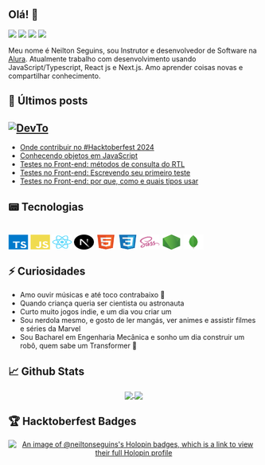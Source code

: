 ## Olá! 👋


<div>
  <a href="https://www.linkedin.com/in/ne%C3%ADlton-seguins-bb8786a6/" target="_blank"><img src="https://img.shields.io/badge/-LinkedIn-%230077B5?style=for-the-badge&logo=linkedin&logoColor=white" target="_blank"></a>
  <a href="https://twitter.com/SeguinsNeilton" target="_blank"><img src="https://img.shields.io/badge/-Twitter-1DA1F2?style=for-the-badge&logo=twitter&logoColor=white" target="_blank"></a>
  <a href="https://www.instagram.com/neilton_seguins/?hl=pt-br" target="_blank"><img src="https://img.shields.io/badge/-Instagram-%23E4405F?style=for-the-badge&logo=instagram&logoColor=white" target="_blank"></a>
  <a href = "mailto:seguins.neilton@gmail.com"><img src="https://img.shields.io/badge/-Gmail-%23333?style=for-the-badge&logo=gmail&logoColor=white" target="_blank"></a>
</div>

Meu nome é Neilton Seguins, sou Instrutor e desenvolvedor de Software na [Alura](https://www.alura.com.br/). Atualmente trabalho com desenvolvimento usando JavaScript/Typescript, React js e Next.js. Amo aprender coisas novas e compartilhar conhecimento.

## 📝 Últimos posts

## [![ DevTo ](https://img.shields.io/badge/dev.to-0A0A0A?style=for-the-badge&logo=devdotto&logoColor=white)](https://dev.to/neiltonseguins)

<!-- DEVTO:START -->
- [Onde contribuir no #Hacktoberfest 2024](https://dev.to/neiltonseguins/onde-contribuir-no-hacktoberfest-2024-j6o)
- [Conhecendo objetos em JavaScript](https://dev.to/neiltonseguins/conhecendo-objetos-em-javascript-233)
- [Testes no Front-end: métodos de consulta do RTL](https://dev.to/neiltonseguins/testes-no-front-end-metodos-de-consulta-do-rtl-4obf)
- [Testes no Front-end: Escrevendo seu primeiro teste](https://dev.to/neiltonseguins/testes-no-front-end-escrevendo-seu-primeiro-teste-go4)
- [Testes no Front-end: por que, como e quais tipos usar](https://dev.to/neiltonseguins/testes-no-front-end-por-que-como-e-quais-tipos-usar-11jp)
<!-- DEVTO:END -->

## 📟 Tecnologias

<div style="display: inline_block"><br>
  <img align="center" alt="Neilton-CSS" height="30" width="40" src="https://raw.githubusercontent.com/devicons/devicon/master/icons/typescript/typescript-original.svg">
  <img align="center" alt="Neilton-Js" height="30" width="40" src="https://raw.githubusercontent.com/devicons/devicon/master/icons/javascript/javascript-plain.svg">
  <img align="center" alt="Neilton-Js" height="30" width="40" src="https://raw.githubusercontent.com/devicons/devicon/master/icons/react/react-original.svg">
  <img align="center" alt="Neilton-CSS" height="30" width="40" src="https://raw.githubusercontent.com/devicons/devicon/master/icons/nextjs/nextjs-original.svg">
  <img align="center" alt="Neilton-HTML" height="30" width="40" src="https://raw.githubusercontent.com/devicons/devicon/master/icons/html5/html5-original.svg">
  <img align="center" alt="Neilton-CSS" height="30" width="40" src="https://raw.githubusercontent.com/devicons/devicon/master/icons/css3/css3-original.svg">
  <img align="center" alt="Neilton-CSS" height="30" width="40" src="https://raw.githubusercontent.com/devicons/devicon/master/icons/sass/sass-original.svg">
  <img align="center" alt="Neilton-CSS" height="30" width="40" src="https://raw.githubusercontent.com/devicons/devicon/master/icons/nodejs/nodejs-original.svg">
  <img align="center" alt="Neilton-CSS" height="30" width="40" src="https://raw.githubusercontent.com/devicons/devicon/master/icons/mongodb/mongodb-original.svg">
</div>

##  ⚡ Curiosidades

- Amo ouvir músicas e até toco contrabaixo 🎸
- Quando criança queria ser cientista ou astronauta
- Curto muito jogos indie, e um dia vou criar um
- Sou nerdola mesmo, e gosto de ler mangás, ver animes e assistir filmes e séries da Marvel
- Sou Bacharel em Engenharia Mecânica e sonho um dia construir um robô, quem sabe um Transformer 🤖

## 📈 Github Stats

<div align="center">
  <a href="https://github.com/NeiltonSeguins/github-readme-stats">
    <img height=200 align="center" src="https://github-readme-stats.vercel.app/api?username=NeiltonSeguins&theme=merko&show_icons=true&hide_border=false&count_private=true" />
  </a>
  <a href="https://github.com/NeiltonSeguins/convoychat">
    <img height=200 align="center" src="https://github-readme-stats.vercel.app/api/top-langs?username=NeiltonSeguins&layout=compact&langs_count=8&card_width=320&theme=merko" />
  </a>
</div>

## 🏆 Hacktoberfest Badges

<div align="center">
  <a href="https://github.com/NeiltonSeguins/github-readme-stats">
    <img height=260 align="center" src="https://holopin.me/neiltonseguins" alt="An image of @neiltonseguins's Holopin badges, which is a link to view their full Holopin profile" />
  </a>
</div>
